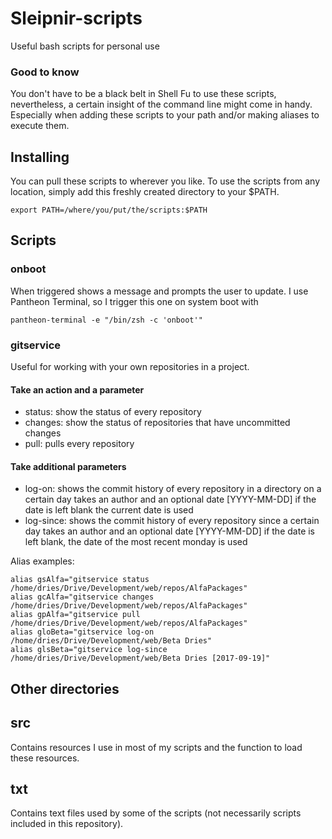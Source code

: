 # Sleipnir-scripts

Useful bash scripts for personal use

### Good to know

You don't have to be a black belt in Shell Fu to use these scripts, nevertheless, a certain insight of the command line might come in handy. Especially when adding these scripts to your path and/or making aliases to execute them.

## Installing

You can pull these scripts to wherever you like. To use the scripts from any location, simply add this freshly created directory to your $PATH.

```
export PATH=/where/you/put/the/scripts:$PATH
```

## Scripts

### onboot
When triggered shows a message and prompts the user to update.
I use Pantheon Terminal, so I trigger this one on system boot with
```
pantheon-terminal -e "/bin/zsh -c 'onboot'"
```

### gitservice
Useful for working with your own repositories in a project.
#### Take an action and a parameter
* status: show the status of every repository
* changes: show the status of repositories that have uncommitted changes
* pull: pulls every repository
#### Take additional parameters
* log-on: shows the commit history of every repository in a directory on a certain day
takes an author and an optional date [YYYY-MM-DD]
if the date is left blank the current date is used
* log-since: shows the commit history of every repository since a certain day
takes an author and an optional date [YYYY-MM-DD]
if the date is left blank, the date of the most recent monday is used

Alias examples:
```
alias gsAlfa="gitservice status /home/dries/Drive/Development/web/repos/AlfaPackages"
alias gcAlfa="gitservice changes /home/dries/Drive/Development/web/repos/AlfaPackages"
alias gpAlfa="gitservice pull /home/dries/Drive/Development/web/repos/AlfaPackages"
alias gloBeta="gitservice log-on /home/dries/Drive/Development/web/Beta Dries"
alias glsBeta="gitservice log-since /home/dries/Drive/Development/web/Beta Dries [2017-09-19]"
```

## Other directories

## src
Contains resources I use in most of my scripts and the function to load these resources.

## txt
Contains text files used by some of the scripts (not necessarily scripts included in this repository).

